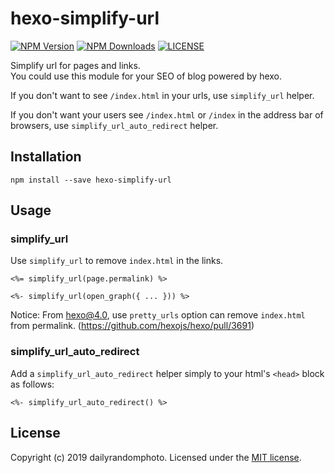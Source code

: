 # hexo-simplify-url
[![NPM Version](https://img.shields.io/npm/v/hexo-simplify-url.svg)](https://www.npmjs.com/package/hexo-simplify-url)
[![NPM Downloads](https://img.shields.io/npm/dm/hexo-simplify-url.svg)](https://www.npmjs.com/package/hexo-simplify-url)
[![LICENSE](https://img.shields.io/npm/l/hexo-simplify-url.svg)](LICENSE)

Simplify url for pages and links.  
You could use this module for your SEO of blog powered by hexo.

If you don't want to see `/index.html` in your urls, use `simplify_url` helper.

If you don't want your users see `/index.html` or `/index` in the address bar of browsers, use `simplify_url_auto_redirect` helper.

## Installation
```
npm install --save hexo-simplify-url
```

## Usage

### simplify_url
Use `simplify_url` to remove `index.html` in the links.

``` ejs
<%= simplify_url(page.permalink) %>

<%- simplify_url(open_graph({ ... })) %>
```
Notice: From hexo@4.0, use `pretty_urls` option can remove `index.html` from permalink. (https://github.com/hexojs/hexo/pull/3691)

### simplify_url_auto_redirect
Add a `simplify_url_auto_redirect` helper simply to your html's `<head>` block as follows:

``` ejs
<%- simplify_url_auto_redirect() %>
```

## License
Copyright (c) 2019 dailyrandomphoto. Licensed under the [MIT license](LICENSE).
